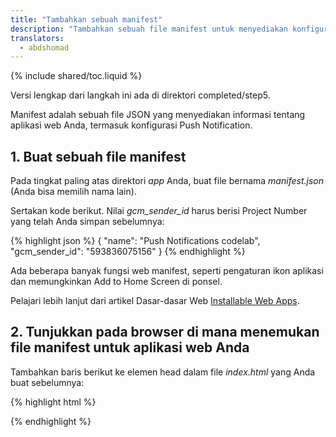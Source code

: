 ```yaml
---
title: "Tambahkan sebuah manifest"
description: "Tambahkan sebuah file manifest untuk menyediakan konfigurasi Push Notification."
translators:
  - abdshomad
---
```


{% include shared/toc.liquid %}

Versi lengkap dari langkah ini ada di direktori completed/step5.

Manifest adalah sebuah file JSON yang menyediakan informasi tentang aplikasi web Anda, termasuk konfigurasi Push Notification.

## 1. Buat sebuah file manifest

Pada tingkat paling atas direktori _app_ Anda, buat file bernama
_manifest.json_ (Anda bisa memilih nama lain).

Sertakan kode berikut. Nilai _gcm\_sender\_id_ harus berisi
Project Number yang telah Anda simpan sebelumnya:

{% highlight json %}
{
  "name": "Push Notifications codelab",
  "gcm_sender_id": "593836075156"
}
{% endhighlight %}

Ada beberapa banyak fungsi web manifest, seperti pengaturan ikon aplikasi dan memungkinkan Add to Home Screen di ponsel.

Pelajari lebih lanjut dari artikel Dasar-dasar Web [Installable Web Apps](/web/updates/2014/11/Support-for-installable-web-apps-with-webapp-manifest-in-chrome-38-for-Android).

## 2. Tunjukkan pada browser di mana menemukan file manifest untuk aplikasi web Anda

Tambahkan baris berikut ke elemen head dalam file _index.html_ yang Anda buat sebelumnya:

{% highlight html %}
<link rel="manifest" href="manifest.json">
{% endhighlight %}
